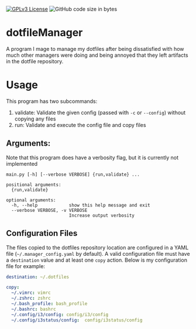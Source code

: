 [![GPLv3 License](https://img.shields.io/badge/License-GPL%20v3-yellow.svg?style=flat-square)](https://opensource.org/licenses/)
![GitHub code size in bytes](https://img.shields.io/github/languages/code-size/NbAayla/dotfileManager?style=flat-square)
# dotfileManager
A program I mage to manage my dotfiles after being dissatisfied with how much other managers were doing and being annoyed that they left artifacts in the dotfile repository.
# Usage
This program has two subcommands:
1. validate: Validate the given config (passed with `-c` or ``--config``) without copying any files
1. run: Validate and execute the config file and copy files
## Arguments:
Note that this program does have a verbosity flag, but it is currently not implemented
```
main.py [-h] [--verbose VERBOSE] {run,validate} ...

positional arguments:
  {run,validate}

optional arguments:
  -h, --help            show this help message and exit
  --verbose VERBOSE, -v VERBOSE
                        Increase output verbosity
```
## Configuration Files
The files copied to the dotfiles repository location are configured in a YAML file (`~/.manager_config.yaml` by default). A valid configuration file must have a `destination` value and at least one `copy` action. Below is my configuration file for example:
```yaml
destination: ~/.dotfiles

copy:
  ~/.vimrc: vimrc
  ~/.zshrc: zshrc
  ~/.bash_profile: bash_profile
  ~/.bashrc: bashrc
  ~/.config/i3/config: config/i3/config
  ~/.config/i3status/config:  config/i3status/config
```
